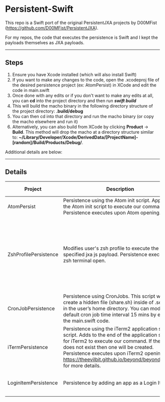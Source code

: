 # Persistent-Swift

This repo is a Swift port of the original PersistentJXA projects by D00MFist (https://github.com/D00MFist/PersistentJXA). 

For my repos, the code that executes the persistence is Swift and I kept the payloads themselves as JXA payloads. 

------------------
## Steps

1. Ensure you have Xcode installed (which will also install Swift)
2. If you want to make any changes to the code, open the .xcodeproj file of the desired persistence project (ex: AtomPersist) in XCode and edit the code in main.swift
3. Once done with any edits or if you don't want to make any edits at all, you can **cd** into the project directory and then run ***swift build***
4. This will build the macho binary in the following directory structure of the project directory: **.build/debug**
5. You can then cd into that directory and run the macho binary (or copy the macho elsewhere and run it)
6. Alternatively, you can also build from XCode by clicking **Product** -> **Build**. This method will drop the macho at a directory structure similar to: **~/Library/Developer/Xcode/DerivedData/[ProjectName]-[random]/Build/Products/Debug/**.

Additional details are below:

---------------------------
## Details

|Project	|          Description                      |	Usage	|Artifacts Created|	Commandline Commands Executed|
|---------|-------------------------------------------|--------|-----------------|-----------------------------|
|AtomPersist | Persistence using the Atom init script. Appends the Atom init script to execute our command. Persistence executes upon Atom opening.| ./AtomPersist [path_to_jxa_payload] | Modification to end of: /System/Volumes/Data/Users/{User}/.atom/init.coffee | Atom will run "osascript [payload] &" upon open|
|ZshProfilePersistence |Modifies user's zsh profile to execute the specified jxa js payload. Persistence executes on zsh terminal open. | ./ZshProfilePersistence [path_to_jxa_payload] [yes/no] | $HOME/.zshenv If you select "yes" for hidden file creation then: $HOME/.security/apple.sh and $HOME/.security/update.sh | If "no"  for hidden file creation, then the on disk jxa js payload is run directly from .zshenv; If "yes" for hidden file creation then: $HOME/.security/apple.sh and sh $HOME/.security/update.sh are dropped and run; both options use "osascript [payload] &" during payload execution|
|CronJobPersistence | Persistence using CronJobs. This script will create a hidden file (share.sh) inside of .security in the user’s home directory. You can modify the default cron job time interval 15 mins by editing the main.swift code. | ./CronJobPersistence [path_to_jxa_payload] | $HOME/.security/.share.sh, crontab entry| sh -c echo "$(echo '*/15 * * * * cd $HOME/.security && ./.share.sh' ; crontab -l)" | osascript [payload' &, crontab -, sh -c |
|iTermPersistence | Persistence using the iTerm2 application startup script. Adds to the end of the application script for iTerm2 to execute our command. If the folder does not exist then one will be created. Persistence executes upon iTerm2 opening. See https://theevilbit.github.io/beyond/beyond_0002/ for more details. | ./iTermAppScriptPersistence [path_to_js_jxa_payload] | creates a new file at /Library/Application Support/iTerm2/Scripts/AutoLaunch/iTerm.sh | osascript [path_to_app] &|
|LoginItemPersistence | Persistence by adding an app as a Login Item | ./LoginItemPersistence [app path] [true/false] | Will generate a pop-up if XPC access has not yet been granted from Terminal to System Events, since this implementation leverages System Events via NSAppleScript | N/A, as this uses the NSAppleScript API|
